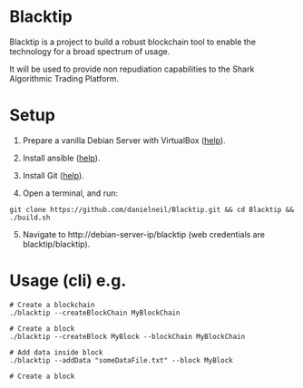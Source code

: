 # Blacktip

Blacktip is a project to build a robust blockchain tool to enable the technology for a broad spectrum of usage.

It will be used to provide non repudiation capabilities to the Shark Algorithmic Trading Platform. 


# Setup

1. Prepare a vanilla Debian Server with VirtualBox ([help](https://linuxhint.com/install_debian10_virtualbox/)).

2. Install ansible ([help](https://linuxhint.com/install_ansible_debian10/)).

3. Install Git ([help](https://linuxhint.com/install_git_debian_10/)).

4. Open a terminal, and run:
```
git clone https://github.com/danielneil/Blacktip.git && cd Blacktip && ./build.sh

```
5. Navigate to http://debian-server-ip/blacktip (web credentials are blacktip/blacktip).

# Usage (cli) e.g.

```
# Create a blockchain
./blacktip --createBlockChain MyBlockChain 

# Create a block
./blacktip --createBlock MyBlock --blockChain MyBlockChain

# Add data inside block 
./blacktip --addData "someDataFile.txt" --block MyBlock 

# Create a block
```
